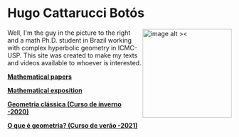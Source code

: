 <h1 id="hugo-cattarucci-botós">Hugo Cattarucci Botós</h1>
<p><img src="https://raw.githubusercontent.com/Poohnilista/Poohnilista.github.io/master/pooh.jpg" alt="image alt ><" width="200" height="200" style="float:right"></p>
<p>Well, I'm the guy in the picture to the right and a math Ph.D. student in Brazil working with complex hyperbolic geometry in ICMC-USP. This site was created to make my texts and videos available to whoever is interested.</p>

[**Mathematical papers**](articles.md)

[**Mathematical exposition**](exposition.md)

[**Geometria clássica (Curso de inverno -2020)**](classicalgeometry.md)

[**O que é geometria? (Curso de verão -2021)**](oqehgeometria.md)


